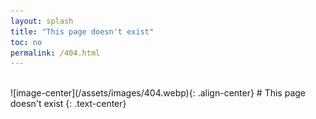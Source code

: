 ```yaml
---
layout: splash
title: "This page doesn't exist"
toc: no
permalink: /404.html
---
```

<br>
![image-center](/assets/images/404.webp){: .align-center}
# This page doesn't exist
{: .text-center}